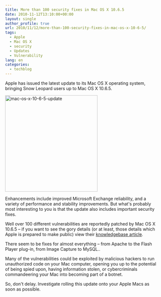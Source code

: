 ```yaml
---
title: More than 100 security fixes in Mac OS X 10.6.5
date: 2010-11-12T13:10:00+00:00
layout: single
author_profile: true
url: 2010/11/12/more-than-100-security-fixes-in-mac-os-x-10-6-5/
tags:
  - Apple
  - Mac OS X
  - security
  - Updates
  - Vulnerability
lang: en
categories: 
  - techblog
---
```

Apple has issued the latest update to its Mac OS X operating system, bringing Snow Leopard users up to Mac OS X 10.6.5.

[<img title="mac-os-x-10-6-5-update" border="0" alt="mac-os-x-10-6-5-update" src="http://lh5.ggpht.com/_vaUVXcmC3OI/TN01tWs2lGI/AAAAAAAADIQ/GTxFgnXl56E/mac-os-x-10-6-5-update_thumb%5B1%5D.jpg?imgmax=800" width="300" height="313" />](http://lh4.ggpht.com/_vaUVXcmC3OI/TN01rNSOUEI/AAAAAAAADIM/9CYtgTnCaJY/s1600-h/mac-os-x-10-6-5-update%5B3%5D.jpg)

Enhancements include improved Microsoft Exchange reliability, and a variety of performance and stability improvements. But what's probably most interesting to you is that the update also includes important security fixes.

Well over 100 different vulnerabilities are reportedly patched by Mac OS X 10.6.5 – if you want to see the gory details (or at least, those details which Apple is prepared to make public) view their [knowledgebase article](http://support.apple.com/kb/HT4435).

There seem to be fixes for almost everything – from Apache to the Flash Player plug-in, from Image Capture to MySQL..

Many of the vulnerabilities could be exploited by malicious hackers to run unauthorized code on your Mac computer, opening you up to the potential of being spied upon, having information stolen, or cybercriminals commandeering your Mac into becoming part of a botnet.

So, don't delay. Investigate rolling this update onto your Apple Macs as soon as possible.